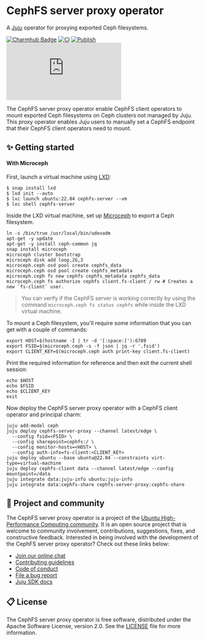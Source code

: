 # CephFS server proxy operator

A [Juju](https://juju.is) operator for proxying exported Ceph filesystems.

[![Charmhub Badge](https://charmhub.io/cephfs-server-proxy/badge.svg)](https://charmhub.io/cephfs-server-proxy)
[![CI](https://github.com/canonical/cephfs-server-proxy-operator/actions/workflows/ci.yaml/badge.svg)](https://github.com/canonical/cephfs-server-proxy-operator/actions/workflows/ci.yaml/badge.svg)
[![Publish](https://github.com/canonical/cephfs-server-proxy-operator/actions/workflows/publish.yaml/badge.svg)](https://github.com/canonical/cephfs-server-proxy-operator/actions/workflows/publish.yaml/badge.svg)
[![Matrix](https://img.shields.io/matrix/ubuntu-hpc%3Amatrix.org?logo=matrix&label=ubuntu-hpc)](https://matrix.to/#/#ubuntu-hpc:matrix.org)


The CephFS server proxy operator enable CephFS client operators to mount exported Ceph filesystems
on Ceph clusters not managed by Juju. This proxy operator enables Juju users to manually set 
a CephFS endpoint that their CephFS client operators need to mount.

## ✨ Getting started 

#### With Microceph

First, launch a virtual machine using [LXD](https://ubuntu.com/lxd):

```shell
$ snap install lxd
$ lxd init --auto
$ lxc launch ubuntu:22.04 cephfs-server --vm
$ lxc shell cephfs-server
```

Inside the LXD virtual machine, set up [Microceph](https://github.com/canonical/microceph) to export a Ceph filesystem.

```shell
ln -s /bin/true /usr/local/bin/udevadm
apt-get -y update
apt-get -y install ceph-common jq
snap install microceph
microceph cluster bootstrap
microceph disk add loop,2G,3
microceph.ceph osd pool create cephfs_data
microceph.ceph osd pool create cephfs_metadata
microceph.ceph fs new cephfs cephfs_metadata cephfs_data
microceph.ceph fs authorize cephfs client.fs-client / rw # Creates a new `fs-client` user.
```

> You can verify if the CephFS server is working correctly by using the command
> `microceph.ceph fs status cephfs` while inside the LXD virtual machine.

To mount a Ceph filesystem, you'll require some information that you can get with a couple of commands:

```shell
export HOST=$(hostname -I | tr -d '[:space:]'):6789
export FSID=$(microceph.ceph -s -f json | jq -r '.fsid')
export CLIENT_KEY=$(microceph.ceph auth print-key client.fs-client)
```

Print the required information for reference and then exit the current shell session:

```shell
echo $HOST
echo $FSID
echo $CLIENT_KEY
exit
```

Now deploy the CephFS server proxy operator with a CephFS client operator and principal charm:

```shell
juju add-model ceph
juju deploy cephfs-server-proxy --channel latest/edge \
  --config fsid=<FSID> \
  --config sharepoint=cephfs:/ \
  --config monitor-hosts=<HOST> \
  --config auth-info=fs-client:<CLIENT_KEY>
juju deploy ubuntu --base ubuntu@22.04 --constraints virt-type=virtual-machine
juju deploy cephfs-client data --channel latest/edge --config mountpoint=/data
juju integrate data:juju-info ubuntu:juju-info
juju integrate data:cephfs-share cephfs-server-proxy:cephfs-share
```

## 🤝 Project and community

The CephFS server proxy operator is a project of the [Ubuntu High-Performance Computing community](https://ubuntu.com/community/governance/teams/hpc).
It is an open source project that is welcome to community involvement, contributions, suggestions, fixes, and
constructive feedback. Interested in being involved with the development of the CephFS server proxy operator? Check out these links below:

* [Join our online chat](https://matrix.to/#/#ubuntu-hpc:matrix.org)
* [Contributing guidelines](./CONTRIBUTING.md)
* [Code of conduct](https://ubuntu.com/community/ethos/code-of-conduct)
* [File a bug report](https://github.com/canonical/cephfs-server-proxy-operator/issues)
* [Juju SDK docs](https://juju.is/docs/sdk)

## 📋 License

The CephFS server proxy operator is free software, distributed under the
Apache Software License, version 2.0. See the [LICENSE](./LICENSE) file for more information.
